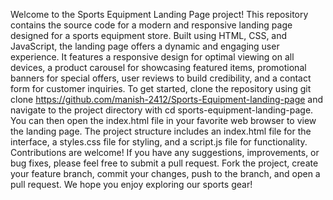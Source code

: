 Welcome to the Sports Equipment Landing Page project! This repository contains the source code for a modern and responsive landing page designed for a sports equipment store. Built using HTML, CSS, and JavaScript, the landing page offers a dynamic and engaging user experience. It features a responsive design for optimal viewing on all devices, a product carousel for showcasing featured items, promotional banners for special offers, user reviews to build credibility, and a contact form for customer inquiries. To get started, clone the repository using git clone https://github.com/manish-2412/Sports-Equipment-landing-page and navigate to the project directory with cd sports-equipment-landing-page. You can then open the index.html file in your favorite web browser to view the landing page. The project structure includes an index.html file for the interface, a styles.css file for styling, and a script.js file for functionality. Contributions are welcome! If you have any suggestions, improvements, or bug fixes, please feel free to submit a pull request. Fork the project, create your feature branch, commit your changes, push to the branch, and open a pull request. We hope you enjoy exploring our sports gear!

